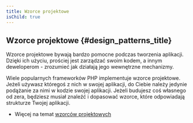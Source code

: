 ```yaml
---
title: Wzorce projektowe
isChild: true
---
```


## Wzorce projektowe {#design_patterns_title}

Wzorce projektowe bywają bardzo pomocne podczas tworzenia aplikacji. Dzięki ich użyciu, prościej jest zarządzać swoim
kodem, a innym deweloperom - zrozumieć jak działają jego wewnętrzne mechanizmy.

Wiele popularnych frameworków PHP implementuje wzorce projektowe. Jeżeli używasz któregoś z nich w swojej aplikacji,
do Ciebie należy jedynie podążanie za nimi w kodzie swojej aplikacji. Jeżeli budujesz coś własnego od zera, będziesz
musiał znaleźć i dopasować wzorce, które odpowiadają strukturze Twojej aplikacji.

* Więcej na temat [wzorców projektowych](/pages/Design-Patterns.html)
